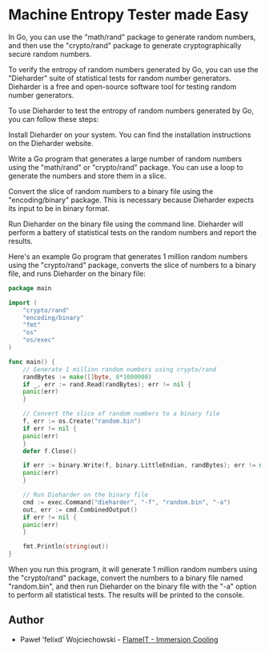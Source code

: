 # Machine Entropy Tester made Easy

In Go, you can use the "math/rand" package to generate random numbers, and then use the "crypto/rand" package to generate cryptographically secure random numbers.

To verify the entropy of random numbers generated by Go, you can use the "Dieharder" suite of statistical tests for random number generators. Dieharder is a free and open-source software tool for testing random number generators.

To use Dieharder to test the entropy of random numbers generated by Go, you can follow these steps:

Install Dieharder on your system. You can find the installation instructions on the Dieharder website.

Write a Go program that generates a large number of random numbers using the "math/rand" or "crypto/rand" package. You can use a loop to generate the numbers and store them in a slice.

Convert the slice of random numbers to a binary file using the "encoding/binary" package. This is necessary because Dieharder expects its input to be in binary format.

Run Dieharder on the binary file using the command line. Dieharder will perform a battery of statistical tests on the random numbers and report the results.

Here's an example Go program that generates 1 million random numbers using the "crypto/rand" package, converts the slice of numbers to a binary file, and runs Dieharder on the binary file:

```go
package main

import (
    "crypto/rand"
    "encoding/binary"
    "fmt"
    "os"
    "os/exec"
)

func main() {
    // Generate 1 million random numbers using crypto/rand
    randBytes := make([]byte, 8*1000000)
    if _, err := rand.Read(randBytes); err != nil {
	panic(err)
    }

    // Convert the slice of random numbers to a binary file
    f, err := os.Create("random.bin")
    if err != nil {
	panic(err)
    }
    defer f.Close()

    if err := binary.Write(f, binary.LittleEndian, randBytes); err != nil {
	panic(err)
    }

    // Run Dieharder on the binary file
    cmd := exec.Command("dieharder", "-f", "random.bin", "-a")
    out, err := cmd.CombinedOutput()
    if err != nil {
	panic(err)
    }

    fmt.Println(string(out))
}
```

When you run this program, it will generate 1 million random numbers using the "crypto/rand" package, convert the numbers to a binary file named "random.bin", and then run Dieharder on the binary file with the "-a" option to perform all statistical tests. The results will be printed to the console.

## Author

* Paweł 'felixd' Wojciechowski - [FlameIT - Immersion Cooling](https://flameit.io)
